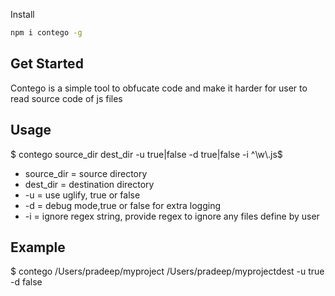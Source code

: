 
Install 
``` bash
npm i contego -g 
```


## Get Started
Contego is a simple tool to obfucate code and make it harder for user to read source code of js files 
## Usage
$ contego source_dir dest_dir -u true|false -d true|false -i ^\w\\.js$
- source_dir = source directory
- dest_dir = destination directory
- -u = use uglify, true or false
- -d = debug mode,true or false for extra logging
- -i = ignore regex string, provide regex to ignore any files define by user

## Example

$ contego /Users/pradeep/myproject /Users/pradeep/myprojectdest -u true -d false
